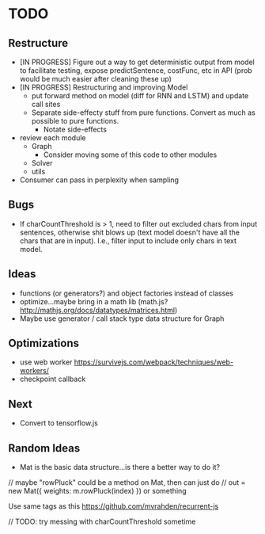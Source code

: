 # TODO

## Restructure

* [IN PROGRESS] Figure out a way to get deterministic output from model to facilitate testing, expose predictSentence, costFunc, etc in API (prob would be much easier after cleaning these up)
* [IN PROGRESS] Restructuring and improving Model
  * put forward method on model (diff for RNN and LSTM) and update call sites
  * Separate side-effecty stuff from pure functions. Convert as much as possible to pure functions.
    * Notate side-effects
* review each module
  * Graph
    * Consider moving some of this code to other modules
  * Solver
  * utils
* Consumer can pass in perplexity when sampling

## Bugs

* If charCountThreshold is > 1, need to filter out excluded chars from input sentences, otherwise shit blows up (text model doesn't have all the chars that are in input). I.e., filter input to include only chars in text model.

## Ideas

* functions (or generators?) and object factories instead of classes
* optimize...maybe bring in a math lib (math.js? http://mathjs.org/docs/datatypes/matrices.html)
* Maybe use generator / call stack type data structure for Graph

## Optimizations

* use web worker https://survivejs.com/webpack/techniques/web-workers/
* checkpoint callback

## Next

* Convert to tensorflow.js

## Random Ideas

* Mat is the basic data structure...is there a better way to do it?

// maybe "rowPluck" could be a method on Mat, then can just do
// out = new Mat({ weights: m.rowPluck(index) }) or something

Use same tags as this https://github.com/mvrahden/recurrent-js

// TODO: try messing with charCountThreshold sometime
